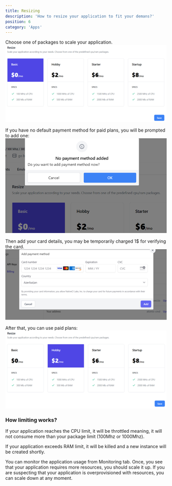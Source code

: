```yaml
---
title: Resizing
description: 'How to resize your application to fit your demans?'
position: 6
category: 'Apps'
---
```


Choose one of packages to scale your application.
![Resize](/images/guides/resize.png)

If you have no default payment method for paid plans, you will be prompted to add one:
![No payment](/images/guides/no-payment.png)

Then add your card details, you may be temporarily charged 1$ for verifying the card.
![Add payment](/images/guides/add-payment-method.png)

After that, you can use paid plans:
![Chosen flavor](/images/guides/chosen-flavor.png)

### How limiting works?
If your application reaches the CPU limit, it will be throttled meaning, it will not consume more than your package limit (100Mhz or 1000Mhz).

If your application exceeds RAM limit, it will be killed and a new instance will be created shortly.

You can monitor the application usage from Monitoring tab. Once, you see that your application requires more resources, you should scale it up. If you are suspecting that your application is overprovisioned with resources, you can scale down at any moment.


